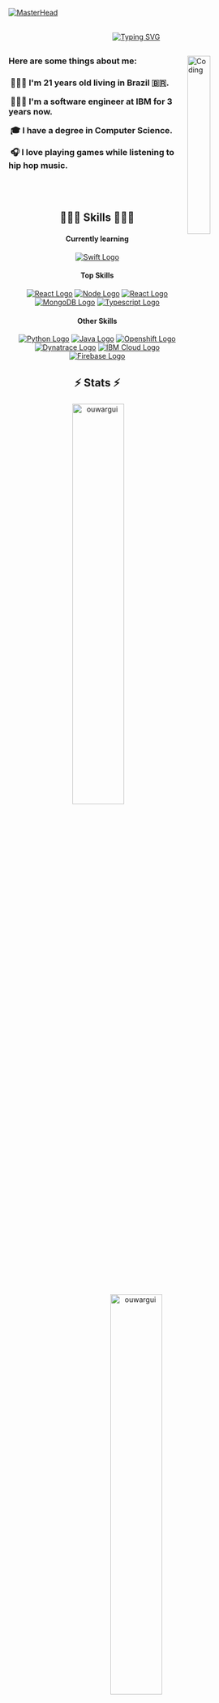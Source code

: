 [![MasterHead](https://www.bleepstatic.com/content/hl-images/2019/10/28/programming-header.jpg)](https://github.com/ouwargui)
<br><br/>

<div align="center" margin="auto">
<a href="https://git.io/typing-svg"><img src="https://readme-typing-svg.herokuapp.com?font=Fira+Code&size=32&duration=2000&pause=1000&color=7AA2F7&center=true&vCenter=true&width=600&lines=%F0%9F%91%8B%F0%9F%8F%BB+Hi!+Let+me+introduce+myself;I'm+Guilherme+D'Alessandro;A+software+engineer" alt="Typing SVG" /></a>
</div>

##
<div> 
<img align="right" alt="Coding" width="30%" src="https://c.tenor.com/2uyENRmiUt0AAAAC/coding.gif">

<div align="left"> 
<h3> Here are some things about me: <h3>
<p>&nbsp;🙎🏻‍♂️ I'm 21 years old living in Brazil 🇧🇷.</p>
<p>&nbsp;👨🏻‍💻 I'm a software engineer at IBM for 3 years now.</p>
<p>&nbsp;🎓 I have a degree in Computer Science.</p>
<p>&nbsp;🎧 I love playing games while listening to hip hop music.</p>
</div>
</div>
<br><br/>

## <p align="center">👨🏻‍🎓 Skills 👨🏻‍🎓</p>

<h4 align="center"> Currently learning </h4>
<p align="center">
  <a href="#"><img src="https://img.shields.io/badge/Swift-E34F26?style=for-the-badge&logo=swift&logoColor=white&labelColor=E34F26" alt="Swift Logo"></a>
</p>

<h4 align="center"> Top Skills </h4>
<p align="center">
  <a href="#"><img src="https://img.shields.io/badge/React-61DAFB?style=for-the-badge&logo=react&logoColor=black&labelColor=61DAFB" alt="React Logo"></a>
  <a href="#"><img src="https://img.shields.io/badge/node.js-339933?style=for-the-badge&logo=node.js&logoColor=white&labelColor=339933" alt="Node Logo"></a>
  <a href="#"><img src="https://img.shields.io/badge/React&nbsp;Native-61DAFB?style=for-the-badge&logo=react&logoColor=black&labelColor=61DAFB" alt="React Logo"></a>
  <a href="#"><img src="https://img.shields.io/badge/MongoDB-47A248?style=for-the-badge&logo=mongodb&logoColor=white&labelColor=47A248" alt="MongoDB Logo"></a>
  <a href="#"><img src="https://img.shields.io/badge/TypeScript-3178C6?style=for-the-badge&logo=TypeScript&logoColor=white&labelColor=3178C6" alt="Typescript Logo"></a>
</p>

<h4 align="center"> Other Skills </h4>
<p align="center">
  <a href="#"><img src="https://img.shields.io/badge/Python-3776AB?style=for-the-badge&logo=python&logoColor=white&labelColor=3776AB" alt="Python Logo"></a>
  <a href="#"><img src="https://img.shields.io/badge/Java-007396?style=for-the-badge&logo=oracle&logoColor=white&labelColor=007396" alt="Java Logo"></a>
  <a href="#"><img src="https://img.shields.io/badge/Openshift-EE0000?style=for-the-badge&logo=RedHatOpenShift&logoColor=white&labelColor=EE0000" alt="Openshift Logo"></a>
  <a href="#"><img src="https://img.shields.io/badge/dynatrace-1496FF?style=for-the-badge&logo=dynatrace&logoColor=white&labelColor=1496FF" alt="Dynatrace Logo"></a>
  <a href="#"><img src="https://img.shields.io/badge/ibm cloud-1261FE?style=for-the-badge&logo=ibmcloud&logoColor=white&labelColor=1261FE" alt="IBM Cloud Logo"></a>
  <a href="#"><img src="https://img.shields.io/badge/Firebase-FFCA28?style=for-the-badge&logo=firebase&logoColor=black&labelColor=FFCA28" alt="Firebase Logo"></a>
</p>

## <p align="center">⚡ Stats ⚡</p>
<p align="center">&nbsp;<img width="45%" src="https://github-readme-stats.vercel.app/api?username=ouwargui&show_icons=true&locale=en&theme=tokyonight" alt="ouwargui" />
<img width="45%" src="https://github-readme-streak-stats.herokuapp.com/?user=ouwargui&theme=tokyonight" alt="ouwargui" /> </p>
<br><br/>  

## <p align="center">🔎 Find me on 🔍</p>
  
<p align="center">
  <a href="https://github.com/ouwargui" target="_blank"><img src="https://img.shields.io/badge/Github-black?style=for-the-badge&logo=github&logoColor=white&labelColor=black" alt="My Github Profile Link"></a> 
  <a href="https://www.linkedin.com/in/guiksantos/" target="_blank"><img src="https://img.shields.io/badge/linkedin-blue?style=for-the-badge&logo=linkedin&labelColor=blue" alt="My Linkedin Profile Link"></a>
  <!-- RESUME -->
</p>